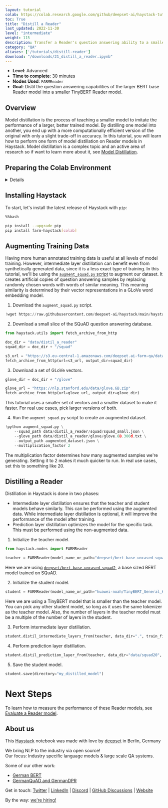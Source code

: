```yaml
---
layout: tutorial
colab: https://colab.research.google.com/github/deepset-ai/haystack-tutorials/blob/main/tutorials/21_distill_a_reader.ipynb
toc: True
title: "Distill a Reader"
last_updated: 2022-11-30
level: "intermediate"
weight: 115
description: Transfer a Reader's question answering ability to a smaller, more efficient model.
category: "QA"
aliases: ['/tutorials/distill-reader']
download: "/downloads/21_distill_a_reader.ipynb"
---
```

    


- **Level**: Advanced
- **Time to complete**: 30 minutes
- **Nodes Used**: `FARMReader`
- **Goal**: Distil the question answering capabilities of the larger BERT base Reader model into a smaller TinyBERT Reader model.


## Overview

Model distillation is the process of teaching a smaller model to imitate the performance of a larger, better trained model. By distilling one model into another, you end up with a more computationally efficient version of the original with only a slight trade-off in accuracy. In this tutorial, you will learn how to perform one form of model distillation on Reader models in Haystack. Model distillation is a complex topic and an active area of research so if want to learn more about it, see [Model Distillation](https://docs.haystack.deepset.ai/docs/model_distillation).

## Preparing the Colab Environment

<details>
- [Enable GPU Runtime in GPU](https://docs.haystack.deepset.ai/docs/enable-gpu-runtime-in-colab)
- [Check if GPU is Enabled](https://docs.haystack.deepset.ai/docs/check-if-gpu-is-enabled)
- [Set logging level to INFO](https://docs.haystack.deepset.ai/docs/set-the-logging-level)
</details>


## Installing Haystack

To start, let's install the latest release of Haystack with `pip`:


```bash
%%bash

pip install --upgrade pip
pip install farm-haystack[colab]
```

## Augmenting Training Data

Having more human annotated training data is useful at all levels of model training. However, intermediate layer distillation can benefit even from synthetically generated data, since it is a less exact type of training. In this tutorial, we'll be using the [`augment_squad.py` script](https://github.com/deepset-ai/haystack/blob/main/haystack/utils/augment_squad.py) to augment our dataset. It creates artificial copies of question answering samples by replacing randomly chosen words with words of similar meaning. This meaning similarity is determined by their vector representations in a GLoVe word embedding model.

1. Download the `augment_squad.py` script.


```python
!wget https://raw.githubusercontent.com/deepset-ai/haystack/main/haystack/utils/augment_squad.py
```

2. Download a small slice of the SQuAD question answering database.


```python
from haystack.utils import fetch_archive_from_http

doc_dir = "data/distil_a_reader"
squad_dir = doc_dir + "/squad"

s3_url = "https://s3.eu-central-1.amazonaws.com/deepset.ai-farm-qa/datasets/documents/squad_small.json.zip"
fetch_archive_from_http(url=s3_url, output_dir=squad_dir)
```

 3. Download a set of GLoVe vectors.


```python
glove_dir = doc_dir + "/glove"

glove_url = "https://nlp.stanford.edu/data/glove.6B.zip"
fetch_archive_from_http(url=glove_url, output_dir=glove_dir)
```

This tutorial uses a smaller set of vectors and a smaller dataset to make it faster. For real use cases, pick larger versions of both.

4. Run the `augment_squad.py` script to create an augmented dataset.


```python
!python augment_squad.py \
    --squad_path data/distil_a_reader/squad/squad_small.json \
    --glove_path data/distil_a_reader/glove/glove.6B.300d.txt \
    --output_path augmented_dataset.json \
    --multiplication_factor 2
```

The multiplication factor determines how many augmented samples we're generating. Setting it to 2 makes it much quicker to run. In real use cases, set this to something like 20.

## Distilling a Reader

Distillation in Haystack is done in two phases:
- Intermediate layer distillation ensures that the teacher and student models behave similarly. This can be performed using the augmented data. While intermediate layer distillation is optional, it will improve the performance of the model after training.
- Prediction layer distillation optimizes the model for the specific task. This must be performed using the non-augmented data.


1. Initialize the teacher model.


```python
from haystack.nodes import FARMReader

teacher = FARMReader(model_name_or_path="deepset/bert-base-uncased-squad2", use_gpu=True)
```

Here we are using [`deepset/bert-base-uncased-squad2`](https://huggingface.co/deepset/bert-base-uncased-squad2), a base sized BERT model trained on SQuAD.

2. Initialize the student model.


```python
student = FARMReader(model_name_or_path="huawei-noah/TinyBERT_General_6L_768D", use_gpu=True)
```

Here we are using a TinyBERT model that is smaller than the teacher model. You can pick any other student model, so long as it uses the same tokenizer as the teacher model. Also, the number of layers in the teacher model must be a multiple of the number of layers in the student.

3. Perform intermediate layer distillation.


```python
student.distil_intermediate_layers_from(teacher, data_dir=".", train_filename="augmented_dataset.json", use_gpu=True)
```

4. Perform prediction layer distillation.


```python
student.distil_prediction_layer_from(teacher, data_dir="data/squad20", train_filename="dev-v2.0.json", use_gpu=True)
```

5. Save the student model.


```python
student.save(directory="my_distilled_model")
```



# Next Steps

To learn how to measure the performance of these Reader models, see [Evaluate a Reader model](https://haystack.deepset.ai/tutorials/05_evaluate_a_reader).

## About us

This [Haystack](https://github.com/deepset-ai/haystack/) notebook was made with love by [deepset](https://deepset.ai/) in Berlin, Germany

We bring NLP to the industry via open source!  
Our focus: Industry specific language models & large scale QA systems.  
  
Some of our other work: 
- [German BERT](https://deepset.ai/german-bert)
- [GermanQuAD and GermanDPR](https://deepset.ai/germanquad)

Get in touch:
[Twitter](https://twitter.com/deepset_ai) | [LinkedIn](https://www.linkedin.com/company/deepset-ai/) | [Discord](https://haystack.deepset.ai/community) | [GitHub Discussions](https://github.com/deepset-ai/haystack/discussions) | [Website](https://deepset.ai)

By the way: [we're hiring!](https://www.deepset.ai/jobs)
